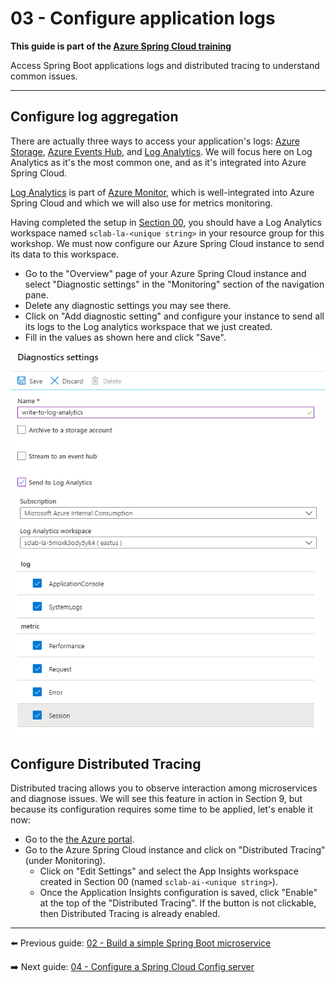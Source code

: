 # 03 - Configure application logs

__This guide is part of the [Azure Spring Cloud training](../README.md)__

Access Spring Boot applications logs and distributed tracing to understand common issues.

---

## Configure log aggregation

There are actually three ways to access your application's logs: [Azure Storage](https://docs.microsoft.com/en-us/azure/storage/common/storage-introduction/), [Azure Events Hub](https://docs.microsoft.com/en-us/azure/event-hubs/), and [Log Analytics](https://docs.microsoft.com/en-us/azure/azure-monitor/log-query/get-started-portal). We will focus here on Log Analytics as it's the most common one, and as it's integrated into Azure Spring Cloud.

[Log Analytics](https://docs.microsoft.com/en-us/azure/azure-monitor/log-query/get-started-portal/) is part of [Azure Monitor](https://azure.microsoft.com/en-us/services/monitor/), which is well-integrated into Azure Spring Cloud and which we will also use for metrics monitoring.

Having completed the setup in [Section 00](../00-setup-your-environment/README.md), you should have a Log Analytics workspace named `sclab-la-<unique string>` in your resource group for this workshop. We must now configure our Azure Spring Cloud instance to send its data to this workspace.

- Go to the "Overview" page of your Azure Spring Cloud instance and select "Diagnostic settings" in the "Monitoring" section of the navigation pane.
- Delete any diagnostic settings you may see there.
- Click on "Add diagnostic setting" and configure your instance to send all its logs to the Log analytics workspace that we just created.
- Fill in the values as shown here and click "Save".

![Send logs to the log analytics workspace](media/02-send-logs-to-log-analytics-workspace.png)

## Configure Distributed Tracing

Distributed tracing allows you to observe interaction among microservices and diagnose issues. We will see this feature in action in Section 9, but because its configuration requires some time to be applied, let's enable it now:

- Go to the [the Azure portal](https://portal.azure.com/?WT.mc_id=azurespringcloud-github-judubois).
- Go to the Azure Spring Cloud instance and click on "Distributed Tracing" (under Monitoring).
  - Click on "Edit Settings" and select the App Insights workspace created in Section 00 (named `sclab-ai-<unique string>`).
  - Once the Application Insights configuration is saved, click "Enable" at the top of the "Distributed Tracing". If the button is not clickable, then Distributed Tracing is already enabled.

---

⬅️ Previous guide: [02 - Build a simple Spring Boot microservice](../02-build-a-simple-spring-boot-microservice/README.md)

➡️ Next guide: [04 - Configure a Spring Cloud Config server](../04-configure-a-spring-cloud-config-server/README.md)
